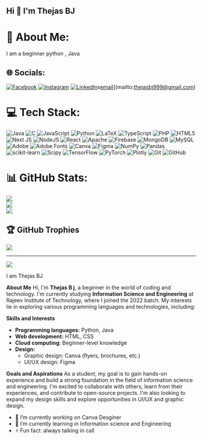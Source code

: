 ## Hi 👋 I'm Thejas BJ

# 💫 About Me:
I am a beginner python , Java 
<meta name="google-site-verification" content="4sWyYgm6xj7JBVJ2tgOatggLinz6YrN0_R91afOPZbo" />

## 🌐 Socials:
[![Facebook](https://img.shields.io/badge/Facebook-%231877F2.svg?logo=Facebook&logoColor=white)](https://facebook.com/thejasbj) [![Instagram](https://img.shields.io/badge/Instagram-%23E4405F.svg?logo=Instagram&logoColor=white)](https://instagram.com/@thejas_gowda_11) [![LinkedIn](https://img.shields.io/badge/LinkedIn-%230077B5.svg?logo=linkedin&logoColor=white)](https://linkedin.com/in/thejas-bj-233b94259)s[email](https://img.shields.io/badge/Email-D14836?logo=gmail&logoColor=white)](mailto:thejasbj999@gmail.com) 

# 💻 Tech Stack:
![Java](https://img.shields.io/badge/java-%23ED8B00.svg?style=for-the-badge&logo=openjdk&logoColor=white) ![C](https://img.shields.io/badge/c-%2300599C.svg?style=for-the-badge&logo=c&logoColor=white) ![JavaScript](https://img.shields.io/badge/javascript-%23323330.svg?style=for-the-badge&logo=javascript&logoColor=%23F7DF1E) ![Python](https://img.shields.io/badge/python-3670A0?style=for-the-badge&logo=python&logoColor=ffdd54) ![LaTeX](https://img.shields.io/badge/latex-%23008080.svg?style=for-the-badge&logo=latex&logoColor=white) ![TypeScript](https://img.shields.io/badge/typescript-%23007ACC.svg?style=for-the-badge&logo=typescript&logoColor=white) ![PHP](https://img.shields.io/badge/php-%23777BB4.svg?style=for-the-badge&logo=php&logoColor=white) ![HTML5](https://img.shields.io/badge/html5-%23E34F26.svg?style=for-the-badge&logo=html5&logoColor=white) ![Next JS](https://img.shields.io/badge/Next-black?style=for-the-badge&logo=next.js&logoColor=white) ![NodeJS](https://img.shields.io/badge/node.js-6DA55F?style=for-the-badge&logo=node.js&logoColor=white) ![React](https://img.shields.io/badge/react-%2320232a.svg?style=for-the-badge&logo=react&logoColor=%2361DAFB) ![Apache](https://img.shields.io/badge/apache-%23D42029.svg?style=for-the-badge&logo=apache&logoColor=white) ![Firebase](https://img.shields.io/badge/firebase-a08021?style=for-the-badge&logo=firebase&logoColor=ffcd34) ![MongoDB](https://img.shields.io/badge/MongoDB-%234ea94b.svg?style=for-the-badge&logo=mongodb&logoColor=white) ![MySQL](https://img.shields.io/badge/mysql-4479A1.svg?style=for-the-badge&logo=mysql&logoColor=white) ![Adobe](https://img.shields.io/badge/adobe-%23FF0000.svg?style=for-the-badge&logo=adobe&logoColor=white) ![Adobe Fonts](https://img.shields.io/badge/Adobe%20Fonts-000B1D.svg?style=for-the-badge&logo=Adobe%20Fonts&logoColor=white) ![Canva](https://img.shields.io/badge/Canva-%2300C4CC.svg?style=for-the-badge&logo=Canva&logoColor=white) ![Figma](https://img.shields.io/badge/figma-%23F24E1E.svg?style=for-the-badge&logo=figma&logoColor=white) ![NumPy](https://img.shields.io/badge/numpy-%23013243.svg?style=for-the-badge&logo=numpy&logoColor=white) ![Pandas](https://img.shields.io/badge/pandas-%23150458.svg?style=for-the-badge&logo=pandas&logoColor=white) ![scikit-learn](https://img.shields.io/badge/scikit--learn-%23F7931E.svg?style=for-the-badge&logo=scikit-learn&logoColor=white) ![Scipy](https://img.shields.io/badge/SciPy-%230C55A5.svg?style=for-the-badge&logo=scipy&logoColor=%white) ![TensorFlow](https://img.shields.io/badge/TensorFlow-%23FF6F00.svg?style=for-the-badge&logo=TensorFlow&logoColor=white) ![PyTorch](https://img.shields.io/badge/PyTorch-%23EE4C2C.svg?style=for-the-badge&logo=PyTorch&logoColor=white) ![Plotly](https://img.shields.io/badge/Plotly-%233F4F75.svg?style=for-the-badge&logo=plotly&logoColor=white) ![Git](https://img.shields.io/badge/git-%23F05033.svg?style=for-the-badge&logo=git&logoColor=white) ![GitHub](https://img.shields.io/badge/github-%23121011.svg?style=for-the-badge&logo=github&logoColor=white)
# 📊 GitHub Stats:
![](https://github-readme-stats.vercel.app/api?username=ThejasBJ123&theme=shadow_blue&hide_border=false&include_all_commits=true&count_private=true)<br/>
![](https://nirzak-streak-stats.vercel.app/?user=ThejasBJ123&theme=shadow_blue&hide_border=false)<br/>
![](https://github-readme-stats.vercel.app/api/top-langs/?username=ThejasBJ123&theme=shadow_blue&hide_border=false&include_all_commits=true&count_private=true&layout=compact)

## 🏆 GitHub Trophies
![](https://github-profile-trophy.vercel.app/?username=ThejasBJ123&theme=radical&no-frame=false&no-bg=true&margin-w=4)

---
[![](https://visitcount.itsvg.in/api?id=ThejasBJ123&icon=0&color=0)](https://visitcount.itsvg.in)

<!-- Proudly created with GPRM ( https://gprm.itsvg.in ) -->
I am Thejas BJ

**About Me**
Hi, I'm **Thejas B j**, a beginner in the world of coding and technology. I'm currently studying **Information Science and Engineering** at Rajeev Institute of Technology, where I joined the 2022 batch. My interests lie in exploring various programming languages and technologies, including:

**Skills and Interests**
- **Programming languages:** Python, Java
- **Web development:** HTML, CSS
- **Cloud computing**: Beginner-level knowledge
- **Design:**
    - Graphic design: Canva (flyers, brochures, etc.)
    - UI/UX design: Figma

**Goals and Aspirations**
As a student, my goal is to gain hands-on experience and build a strong foundation in the field of information science and engineering. I'm excited to collaborate with others, learn from their experiences, and contribute to open-source projects. I'm also looking to expand my design skills and explore opportunities in UI/UX and graphic design.

- 🔭 I’m currently working on Canva Desginer 
- 🌱 I’m currently learning in Information science and Engineering
- ⚡ Fun fact: always talking in call
